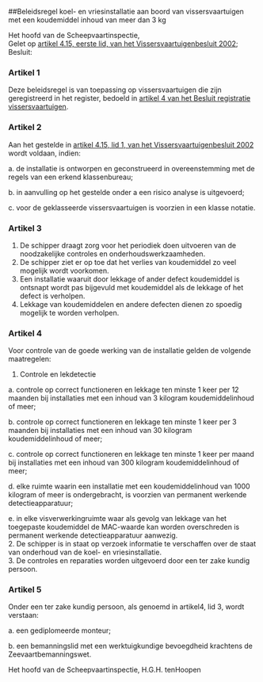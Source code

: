 <meta http-equiv='Content-Type' content='text/html; charset=utf-8' />

##Beleidsregel koel- en vriesinstallatie aan boord van vissersvaartuigen met een koudemiddel inhoud van meer dan 3 kg

Het hoofd van de Scheepvaartinspectie,  
Gelet op [artikel 4.15, eerste lid, van het Vissersvaartuigenbesluit 2002](../../../../../../../../../../../../rijksKB/vissersvaartuigenbesluit/2002/BWBR0013342/README.md);
Besluit:    

### Artikel  1  

Deze beleidsregel is van toepassing op vissersvaartuigen die zijn geregistreerd in het register, bedoeld in [artikel 4 van het Besluit registratie vissersvaartuigen](../../../../../../../../../../../../AMvB/besluit/registratie/vissersvaartuigen/1998/BWBR0009353/README.md).  

### Artikel  2  

Aan het gestelde in [artikel 4.15, lid 1, van het Vissersvaartuigenbesluit 2002](../../../../../../../../../../../../rijksKB/vissersvaartuigenbesluit/2002/BWBR0013342/README.md) wordt voldaan, indien: 

a. de installatie is ontworpen en geconstrueerd in overeenstemming met de regels van een erkend klassenbureau;  

b. in aanvulling op het gestelde onder a een risico analyse is uitgevoerd;  

c. voor de geklasseerde vissersvaartuigen is voorzien in een klasse notatie.    

### Artikel  3  

1.  De schipper draagt zorg voor het periodiek doen uitvoeren van de noodzakelijke controles en onderhoudswerkzaamheden.   
2.  De schipper ziet er op toe dat het verlies van koudemiddel zo veel mogelijk wordt voorkomen.   
3.  Een installatie waaruit door lekkage of ander defect koudemiddel is ontsnapt wordt pas bijgevuld met koudemiddel als de lekkage of het defect is verholpen.   
4.  Lekkage van koudemiddelen en andere defecten dienen zo spoedig mogelijk te worden verholpen.   

### Artikel  4  

Voor controle van de goede werking van de installatie gelden de volgende maatregelen:  
1.  Controle en lekdetectie 

a. controle op correct functioneren en lekkage ten minste 1 keer per 12 maanden bij installaties met een inhoud van 3 kilogram koudemiddelinhoud of meer;  

b. controle op correct functioneren en lekkage ten minste 1 keer per 3 maanden bij installaties met een inhoud van 30 kilogram koudemiddelinhoud of meer;  

c. controle op correct functioneren en lekkage ten minste 1 keer per maand bij installaties met een inhoud van 300 kilogram koudemiddelinhoud of meer;  

d. elke ruimte waarin een installatie met een koudemiddelinhoud van 1000 kilogram of meer is ondergebracht, is voorzien van permanent werkende detectieapparatuur;  

e. in elke visverwerkingruimte waar als gevolg van lekkage van het toegepaste koudemiddel de MAC-waarde kan worden overschreden is permanent werkende detectieapparatuur aanwezig.     
2.  De schipper is in staat op verzoek informatie te verschaffen over de staat van onderhoud van de koel- en vriesinstallatie.   
3.  De controles en reparaties worden uitgevoerd door een ter zake kundig persoon.   

### Artikel  5  

Onder een ter zake kundig persoon, als genoemd in artikel4, lid 3, wordt verstaan: 

a. een gediplomeerde monteur;  

b. een bemanningslid met een werktuigkundige bevoegdheid krachtens de Zeevaartbemanningswet.    

Het 
hoofd van de Scheepvaartinspectie, 
H.G.H. tenHoopen    

